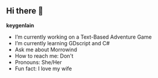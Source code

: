 ## Hi there 👋


**keygenlain**

- I’m currently working on a Text-Based Adventure Game
- I’m currently learning GDscript and C#
- Ask me about Morrowind
- How to reach me: Don't
- Pronouns: She/Her
- Fun fact: I love my wife

